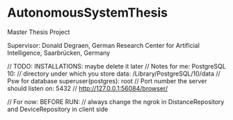 # AutonomousSystemThesis
Master Thesis Project

Supervisor: Donald Degraen, German Research Center for Artificial Intelligence, Saarbrücken, Germany

// TODO: INSTALLATIONS: maybe delete it later
// Notes for me: PostgreSQL 10:
// directory under which you store data: /Library/PostgreSQL/10/data
// Psw for database superuser(postgres): root
// Port number the server should listen on: 5432
// http://127.0.0.1:56084/browser/

// For now: BEFORE RUN: 
// always change the ngrok in DistanceRepository and DeviceRepository in client side